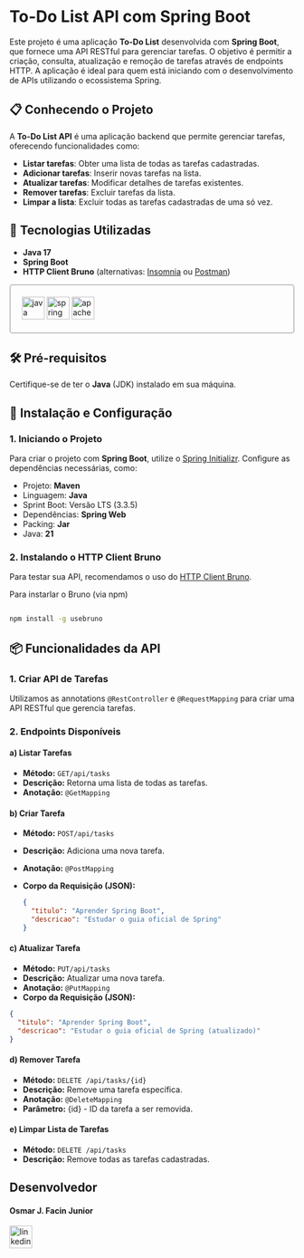 # To-Do List API com Spring Boot

Este projeto é uma aplicação **To-Do List** desenvolvida com **Spring Boot**, que fornece uma API RESTful para gerenciar tarefas.
O objetivo é permitir a criação, consulta, atualização e remoção de tarefas através de endpoints HTTP. A aplicação é ideal para quem está iniciando com o desenvolvimento de APIs utilizando o ecossistema Spring.

## 📋 Conhecendo o Projeto

A **To-Do List API** é uma aplicação backend que permite gerenciar tarefas, oferecendo funcionalidades como:
- **Listar tarefas**: Obter uma lista de todas as tarefas cadastradas.
- **Adicionar tarefas**: Inserir novas tarefas na lista.
- **Atualizar tarefas**: Modificar detalhes de tarefas existentes.
- **Remover tarefas**: Excluir tarefas da lista.
- **Limpar a lista**: Excluir todas as tarefas cadastradas de uma só vez.


## 🚀 Tecnologias Utilizadas

- **Java 17**
- **Spring Boot**
- **HTTP Client Bruno** (alternativas: [Insomnia](https://insomnia.rest/download) ou [Postman](https://www.postman.com/downloads/))

<div style="border: 2px solid #C2C2C2; padding: 10px; border-radius: 5px; padding: 20px;">
  <img src="https://cdn.jsdelivr.net/gh/devicons/devicon/icons/java/java-original.svg" height="40" alt="java logo"  />
  <img src="https://cdn.jsdelivr.net/gh/devicons/devicon/icons/spring/spring-original.svg" height="40" alt="spring logo"  />
  <img src="https://cdn.jsdelivr.net/gh/devicons/devicon/icons/apache/apache-original.svg" height="40" alt="apache logo"  />
</div>

## 🛠️ Pré-requisitos

Certifique-se de ter o **Java** (JDK) instalado em sua máquina.

## 🧰 Instalação e Configuração

### 1. Iniciando o Projeto

Para criar o projeto com **Spring Boot**, utilize o [Spring Initializr](https://start.spring.io). Configure as dependências necessárias, como:
- Projeto: **Maven**
- Linguagem: **Java**
- Sprint Boot: Versão LTS (3.3.5)
- Dependências: **Spring Web**
- Packing: **Jar**
- Java: **21**

### 2. Instalando o HTTP Client Bruno

Para testar sua API, recomendamos o uso do [HTTP Client Bruno](https://www.usebruno.com/).

Para instarlar o Bruno (via npm)

``` bash

npm install -g usebruno
```

## 📦 Funcionalidades da API

### 1. Criar API de Tarefas
Utilizamos as annotations `@RestController` e `@RequestMapping` para criar uma API RESTful que gerencia tarefas.

### 2. Endpoints Disponíveis

#### a) Listar Tarefas
- **Método:** `GET/api/tasks`
- **Descrição:** Retorna uma lista de todas as tarefas.
- **Anotação:** `@GetMapping`

#### b) Criar Tarefa
- **Método:** `POST/api/tasks`
- **Descrição:** Adiciona uma nova tarefa.
- **Anotação:** `@PostMapping`
- **Corpo da Requisição (JSON):**

  ```json
  {
    "titulo": "Aprender Spring Boot",
    "descricao": "Estudar o guia oficial de Spring"
  }
  ```
  
#### c) Atualizar Tarefa
- **Método:** `PUT/api/tasks`
- **Descrição:** Atualizar uma nova tarefa.
- **Anotação:** `@PutMapping`
- **Corpo da Requisição (JSON):**

``` json
{
  "titulo": "Aprender Spring Boot",
  "descricao": "Estudar o guia oficial de Spring (atualizado)"
}
```

#### d) Remover Tarefa
- **Método:** `DELETE /api/tasks/{id}`
- **Descrição:** Remove uma tarefa específica.
- **Anotação:** `@DeleteMapping`
- **Parâmetro:** {id} - ID da tarefa a ser removida.

#### e) Limpar Lista de Tarefas
- **Método:** `DELETE /api/tasks`
- **Descrição:** Remove todas as tarefas cadastradas.


## Desenvolvedor

#### Osmar J. Facin Junior
<div>
  <a href="www.linkedin.com/in/osmarjosefacinjr" target="_blank">
    <img src="https://img.shields.io/static/v1?message=LinkedIn&logo=linkedin&label=&color=0077B5&logoColor=white&labelColor=&style=for-the-badge" height="40" alt="linkedin logo"  />
  </a>
</div>
